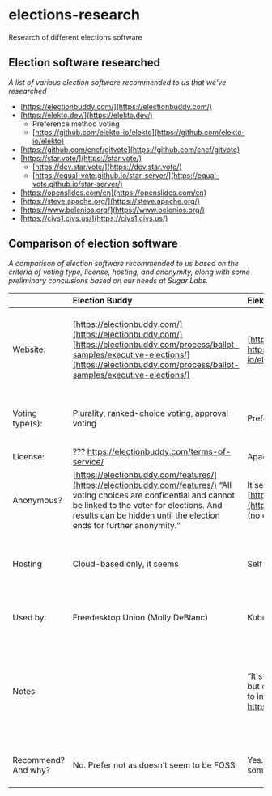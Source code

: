 # elections-research
Research of different elections software

## Election software researched

*A list of various election software recommended to us that we've researched*

* [https://electionbuddy.com/](https://electionbuddy.com/)  
* [https://elekto.dev/](https://elekto.dev/)  
  * Preference method voting  
  * [https://github.com/elekto-io/elekto](https://github.com/elekto-io/elekto)  
* [https://github.com/cncf/gitvote](https://github.com/cncf/gitvote)  
* [https://star.vote/](https://star.vote/)  
  * [https://dev.star.vote/](https://dev.star.vote/)  
  * [https://equal-vote.github.io/star-server/](https://equal-vote.github.io/star-server/)  
* [https://openslides.com/en](https://openslides.com/en)  
* [https://steve.apache.org/](https://steve.apache.org/)  
* [https://www.belenios.org/](https://www.belenios.org/)  
* [https://civs1.civs.us/](https://civs1.civs.us/)

## Comparison of election software

*A comparison of election software recommended to us based on the
 criteria of voting type, license, hosting, and anonymity, along with
 some preliminary conclusions based on our needs at Sugar Labs.*

|  | Election Buddy | Elekto | Git Vote | Star Vote | Open Slides | Apache | Belenios | Civs1 |
| :---- | :---- | :---- | :---- | :---- | :---- | :---- | :---- | :---- |
| Website: | [https://electionbuddy.com/](https://electionbuddy.com/) [https://electionbuddy.com/process/ballot-samples/executive-elections/](https://electionbuddy.com/process/ballot-samples/executive-elections/)  | [https://elekto.dev/](https://elekto.dev/) https://github.com/elekto-io/elekto/tree/main | https://github.com/cncf/gitvote | [https://star.vote/](https://star.vote/) Beta: [https://dev.star.vote/](https://dev.star.vote/) 10/23/24 update: dev.star forwards to [https://bettervoting.com/](https://bettervoting.com/)  | [https://openslides.com/en](https://openslides.com/en) https://github.com/OpenSlides/OpenSlides | [https://steve.apache.org/](https://steve.apache.org/)  | [https://www.belenios.org/index.html](https://www.belenios.org/index.html) [https://www.belenios.org/software.html](https://www.belenios.org/software.html) https://vote.belenios.org/admin | [https://civs1.civs.us/](https://civs1.civs.us/) https://github.com/andrewcmyers/civs |
| Voting type(s): | Plurality, ranked-choice voting, approval voting | Preference method voting | Seems like just a simple check? | Automatic runoff; development “will ranked ballots, simple "approval" (choose-any) ballots, or STAR Voting.” | Cumulative and run-off. https://openslides.com/en/elections/ |  | Not entirely clear from the website [https://www.belenios.org/howitworks.html](https://www.belenios.org/howitworks.html) https://www.belenios.org/faq.html | Ranked choice |
| License: | ??? https://electionbuddy.com/terms-of-service/ | Apache 2.0 | Apache 2.0 | AGPLv3 | MIT license | (404 on software page) | AGPLv3 | MIT |
| Anonymous? | [https://electionbuddy.com/features/](https://electionbuddy.com/features/) “All voting choices are confidential and cannot be linked to the voter for elections. And results can be hidden until the election ends for further anonymity.” | It seems so. [https://elekto.dev/docs/overview/goals/](https://elekto.dev/docs/overview/goals/) (no email?) | I can’t imagine that this could ever be  | ?? (To be researched) | Unsure |  | “no one can learn the vote of a voter. Vote privacy relies on the encryption of the votes.” Seems to be by email / login | Seems to be. See: https://civs1.civs.us/sec\_priv.html |
| Hosting | Cloud-based only, it seems | Self hosted only? | Github | Self hosted and on their site. There is free and professional, but the professional may be free for nonprofits. | Self and on their site |  | Self-hosted and account on their website (https://vote.belenios.org/admin) | Self-hosted and it seems you can use on their site: [https://civs1.civs.us/civs\_create.html](https://civs1.civs.us/civs_create.html) and https://civs1.civs.us/cgi-bin/opt\_in.pl |
| Used by: | Freedesktop Union (Molly DeBlanc) | Kubernetes community | “won't be helpful for your type of elections but could be useful for public project decisions” |  | “Quite popular in Germany” | Apache foundation |  | ?? |
| Notes |  | “It's very single purpose for their needs but could work for others if they wanted to invest in helping out: https://github.com/elekto-io/elekto” |  | “\[T\]he team behind it is currently working on a name change because the software has been expanded to support multiple voting methods. It will support ranked ballots, simple "approval" (choose-any) ballots, or STAR Voting.” |  |  | “It has been used in thousands of elections” |  |
| Recommend? And why? | No. Prefer not as doesn’t seem to be FOSS | Yes. Worth looking into, but may be something we need to host. | No. | Yes. This is worth looking into, and it seems we can use their dev page as the host. | No. It’s not clear what voting types they have. The documentation seems muddled and is not all translated to English. | No. Not until I can get more info. | No. There doesn’t seem to be ranked or approval methods | Maybe. It doesn’t seem well maintained and only has ranked choice..  |